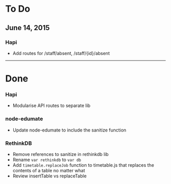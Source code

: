 # To Do

## June 14, 2015

### Hapi

 - Add routes for /staff/absent, /staff/{id}/absent

---

# Done

### Hapi

 - Modularise API routes to separate lib

### node-edumate

 - Update node-edumate to include the sanitize function

### RethinkDB

 - Remove references to sanitize in rethinkdb lib
 - Rename `var rethinkdb` to `var db`
 - Add `timetable.replaceJob` function to timetable.js that replaces the contents of a table no matter what
 - Review insertTable vs replaceTable